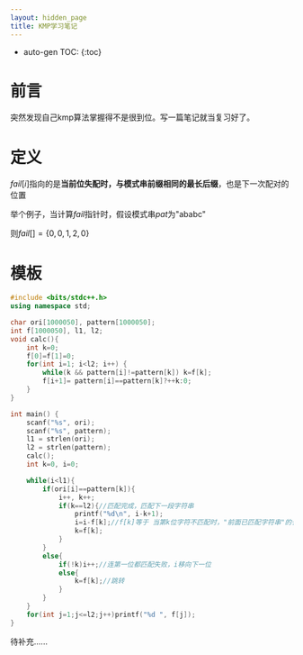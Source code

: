 ```yaml
---
layout: hidden_page
title: KMP学习笔记
---
```


* auto-gen TOC:
{:toc}
# 前言

突然发现自己kmp算法掌握得不是很到位。写一篇笔记就当复习好了。



# 定义

$fail[i]$指向的是**当前位失配时，与模式串前缀相同的最长后缀**，也是下一次配对的位置

举个例子，当计算$fail$指针时，假设模式串$pat$为"ababc"

则$fail[]=\{0, 0, 1, 2, 0\}$



# 模板

```c++
#include <bits/stdc++.h>
using namespace std;

char ori[1000050], pattern[1000050];
int f[1000050], l1, l2;
void calc(){
    int k=0;
    f[0]=f[1]=0;
    for(int i=1; i<l2; i++) {
        while(k && pattern[i]!=pattern[k]) k=f[k];
        f[i+1]= pattern[i]==pattern[k]?++k:0;
    }
}

int main() {
    scanf("%s", ori);
    scanf("%s", pattern);
    l1 = strlen(ori);
    l2 = strlen(pattern);
    calc();
    int k=0, i=0;

    while(i<l1){
        if(ori[i]==pattern[k]){
            i++, k++;
            if(k==l2){//匹配完成，匹配下一段字符串
                printf("%d\n", i-k+1);
                i=i-f[k];//f[k]等于 当第k位字符不匹配时，"前面已匹配字符串"的长度
                k=f[k];
            }
        }
        else{
            if(!k)i++;//连第一位都匹配失败，i移向下一位
            else{
                k=f[k];//跳转
            }
        }
    }
    for(int j=1;j<=l2;j++)printf("%d ", f[j]);
}
```



待补充......